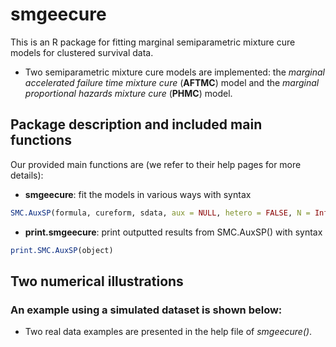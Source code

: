 # smgeecure
This is an R package for fitting marginal semiparametric mixture cure models for clustered survival data.
- Two semiparametric mixture cure models are implemented: the *marginal accelerated failure time mixture cure* (**AFTMC**) model and the *marginal proportional hazards mixture cure* (**PHMC**) model.


## Package description and included main functions

Our provided main functions are (we refer to their help pages for more details):
- **smgeecure**: fit the models in various ways with syntax
```R
SMC.AuxSP(formula, cureform, sdata, aux = NULL, hetero = FALSE, N = Inf, latency = "PH", nboot = 400)
```
- **print.smgeecure**: print outputted results from SMC.AuxSP() with syntax
```R
print.SMC.AuxSP(object)
```

## Two numerical illustrations

### An example using a simulated dataset is shown below:


- Two real data examples are presented in the help file of *smgeecure()*.


